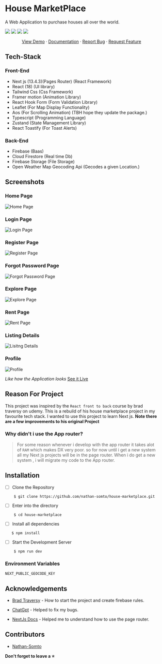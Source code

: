 # House MarketPlace 

A Web Application to purchase houses all over the world.

![](https://img.shields.io/github/issues/nathan-somto/house-marketplace?style=for-the-badge)
![](https://img.shields.io/badge/Maintained-Yes-lemon?style=for-the-badge)
![](https://img.shields.io/github/forks/nathan-somto/house-marketplace?style=for-the-badge)
![](https://img.shields.io/github/stars/nathan-somto/house-marketplace?style=for-the-badge)

<div align="center">
    <a href="#">View Demo</a>
  <span> · </span>
    <a href="https://github.com/Nathan-Somto/house-marketplace/blob/main/README.md">Documentation</a>
  <span> · </span>
    <a href="https://github.com/Nathan-Somto/house-marketplace/issues">Report Bug</a>
  <span> · </span>
    <a href="https://github.com/Nathan-Somto/house-marketplace/pulls">Request Feature</a>
  </div>



## Tech-Stack

### Front-End
- Next js (13.4.3)(Pages Router) (React Framework)
- React   (18) (UI library)
- Tailwind Css (Css Framework)
- Framer motion (Animation Library)
- React Hook Form (Form Validation Library)
- Leaflet (For Map Display Functionality)
- Aos (For Scrolling Animation) (TBH hope they update the package.)
- Typescript (Programming Language)
- Zustand (State Management Library)
- React Toastify (For Toast Alerts)

### Back-End

- Firebase (Baas)
- Cloud Firestore (Real time Db)
- Firebase Storage (File Storage)
- Open Weather Map Geocoding Api (Gecodes a given Location.)

## Screenshots

### Home Page
![Home Page](./screenshots/landingPage.png)

### Login Page
![Login Page](./screenshots/loginPage.png)

### Register Page
![Register Page](./screenshots/signupPage.png)

### Forgot Password Page
![Forgot Password Page](./screenshots/forgotPasswordPage.png)

### Explore Page
![Explore Page](./screenshots/explorePage.png)

### Rent Page
![Rent Page](./screenshots/rentPage.png)

### Listing Details
![Lisitng Details](./screenshots/listingDetails.png)

### Profile
![Profile](./screenshots/profile.png)

*Like how the Application looks*
[See it Live](https://theHostedLink.com)
## Reason For Project

This project was inspired by the `React front to back` course by brad traversy on udemy.
This is a rebuild of his house marketplace project in my favourite tech stack.
I wanted to use this project to learn Next js.
**Note there are a few improvements to his original Project**

### Why didn't i use the App router?

> For some reason whenever i develop with the app router it takes alot of `RAM` which makes DX very poor.
> so for now until i get a new system all my Next js projects will be in the page router.
> When i do get a new system , i will migrate my code to the  App router.

## Installation
- [ ] Clone the Repository  

```
    $ git clone https://github.com/nathan-somto/house-marketplace.git
```

- [ ] Enter into the directory

```
    $ cd house-marketplace
```

- [ ] Install all dependencies

```
   $ npm install
```

- [ ]  Start the Development Server

```
    $ npm run dev
```
### Environment Variables

`NEXT_PUBLIC_GEOCODE_KEY`

## Acknowledgements
- [Brad Traversy](https://github.com/bradtraversy) - How to start the project and create firebase rules.

- [ChatGpt](https://chat.openai.com/) - Helped to fix my bugs.

- [NextJs Docs](https://nextjs.org/docs) - Helped me to understand how to use the page router.

## Contributors
- [Nathan-Somto](https://github.com/Nathan-Somto.com)

**Don't forget to leave a ⭐️**

